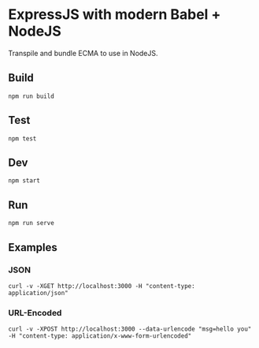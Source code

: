 # ExpressJS with modern Babel + NodeJS

Transpile and bundle ECMA to use in NodeJS.

## Build

`npm run build`

## Test

`npm test`

## Dev

`npm start`


## Run

`npm run serve`



## Examples

### JSON

`curl -v -XGET http://localhost:3000 -H "content-type: application/json"`

### URL-Encoded

`curl -v -XPOST http://localhost:3000 --data-urlencode "msg=hello you" -H "content-type: application/x-www-form-urlencoded"`